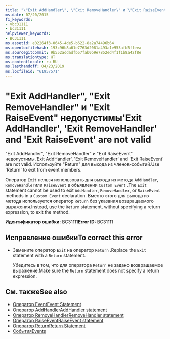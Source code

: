 ```yaml
---
title: "\"Exit AddHandler\", \"Exit RemoveHandler\" и \"Exit RaiseEvent\" недопустимы"
ms.date: 07/20/2015
f1_keywords:
- vbc31111
- bc31111
helpviewer_keywords:
- BC31111
ms.assetid: e02264f3-0645-4de5-b622-8a2a74496b64
ms.openlocfilehash: 193c96b8a61e7763d2081a493a1e953afb5ffeea
ms.sourcegitcommit: 9b552addadfb57fab0b9e7852ed4f1f1b8a42f8e
ms.translationtype: HT
ms.contentlocale: ru-RU
ms.lasthandoff: 04/23/2019
ms.locfileid: "61957571"
---
```

# <a name="exit-addhandler-exit-removehandler-and-exit-raiseevent-are-not-valid"></a><span data-ttu-id="6d77d-102">"Exit AddHandler", "Exit RemoveHandler" и "Exit RaiseEvent" недопустимы</span><span class="sxs-lookup"><span data-stu-id="6d77d-102">'Exit AddHandler', 'Exit RemoveHandler' and 'Exit RaiseEvent' are not valid</span></span>
<span data-ttu-id="6d77d-103">"Exit AddHandler", "Exit RemoveHandler" и "Exit RaiseEvent" недопустимы.</span><span class="sxs-lookup"><span data-stu-id="6d77d-103">'Exit AddHandler', 'Exit RemoveHandler' and 'Exit RaiseEvent' are not valid.</span></span> <span data-ttu-id="6d77d-104">Используйте "Return" для выхода из членов-событий.</span><span class="sxs-lookup"><span data-stu-id="6d77d-104">Use 'Return' to exit from event members.</span></span>  
  
 <span data-ttu-id="6d77d-105">Оператор `Exit` нельзя использовать для выхода из метода `AddHandler`, `RemoveHandler`или `RaiseEvent` в объявлении `Custom Event` .</span><span class="sxs-lookup"><span data-stu-id="6d77d-105">The `Exit` statement cannot be used to exit `AddHandler`, `RemoveHandler`, or `RaiseEvent` methods in a `Custom Event` declaration.</span></span> <span data-ttu-id="6d77d-106">Вместо этого для выхода из метода используется оператор `Return` без указания возвращаемого выражения.</span><span class="sxs-lookup"><span data-stu-id="6d77d-106">Instead, use the `Return` statement, without specifying a return expression, to exit the method.</span></span>  
  
 <span data-ttu-id="6d77d-107">**Идентификатор ошибки:** BC31111</span><span class="sxs-lookup"><span data-stu-id="6d77d-107">**Error ID:** BC31111</span></span>  
  
## <a name="to-correct-this-error"></a><span data-ttu-id="6d77d-108">Исправление ошибки</span><span class="sxs-lookup"><span data-stu-id="6d77d-108">To correct this error</span></span>  
  
- <span data-ttu-id="6d77d-109">Замените оператор `Exit` на оператор `Return` .</span><span class="sxs-lookup"><span data-stu-id="6d77d-109">Replace the `Exit` statement with a `Return` statement.</span></span>  
  
     <span data-ttu-id="6d77d-110">Убедитесь в том, что для оператора `Return` не задано возвращаемое выражение.</span><span class="sxs-lookup"><span data-stu-id="6d77d-110">Make sure the `Return` statement does not specify a return expression.</span></span>  
  
## <a name="see-also"></a><span data-ttu-id="6d77d-111">См. также</span><span class="sxs-lookup"><span data-stu-id="6d77d-111">See also</span></span>

- [<span data-ttu-id="6d77d-112">Оператор Event</span><span class="sxs-lookup"><span data-stu-id="6d77d-112">Event Statement</span></span>](../../visual-basic/language-reference/statements/event-statement.md)
- [<span data-ttu-id="6d77d-113">Оператор AddHandler</span><span class="sxs-lookup"><span data-stu-id="6d77d-113">AddHandler statement</span></span>](~/docs/visual-basic/language-reference/statements/addhandler-statement.md)
- [<span data-ttu-id="6d77d-114">Оператор RemoveHandler</span><span class="sxs-lookup"><span data-stu-id="6d77d-114">RemoveHandler statement</span></span>](~/docs/visual-basic/language-reference/statements/removehandler-statement.md)
- [<span data-ttu-id="6d77d-115">Оператор RaiseEvent</span><span class="sxs-lookup"><span data-stu-id="6d77d-115">RaiseEvent statement</span></span>](~/docs/visual-basic/language-reference/statements/raiseevent-statement.md)
- [<span data-ttu-id="6d77d-116">Оператор Return</span><span class="sxs-lookup"><span data-stu-id="6d77d-116">Return Statement</span></span>](../../visual-basic/language-reference/statements/return-statement.md)
- [<span data-ttu-id="6d77d-117">События</span><span class="sxs-lookup"><span data-stu-id="6d77d-117">Events</span></span>](../../visual-basic/programming-guide/language-features/events/index.md)
